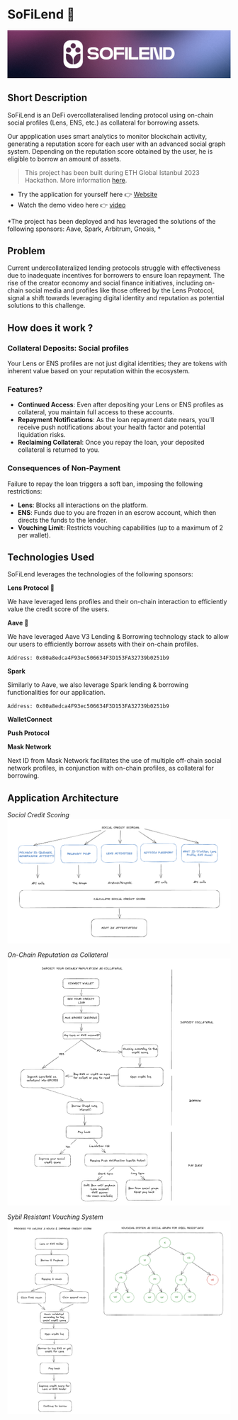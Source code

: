 # SoFiLend 🌱

![Banner](assets/banner.png)

## Short Description

SoFiLend is an DeFi overcollateralised lending protocol using on-chain social profiles (Lens, ENS, etc.) as collateral for borrowing assets.

Our appplication uses smart analytics to monitor blockchain activity, generating a reputation score for each user with an advanced social graph system. Depending on the reputation score obtained by the user, he is eligible to borrow an amount of assets. 

> This project has been built during ETH Global Istanbul 2023 Hackathon. More information [here](https://ethglobal.com/events/istanbul).

- Try the application for yourself here 👉 [Website](https://www.youtube.com/)
- Watch the demo video here 👉 [video](https://www.youtube.com/)

*The project has been deployed and has leveraged the solutions of the following sponsors: Aave, Spark, Arbitrum, Gnosis, *

## Problem

Current undercollateralized lending protocols struggle with effectiveness due to inadequate incentives for borrowers to ensure loan repayment. The rise of the creator economy and social finance initiatives, including on-chain social media and profiles like those offered by the Lens Protocol, signal a shift towards leveraging digital identity and reputation as potential solutions to this challenge.

## How does it work ?

### Collateral Deposits: Social profiles

Your Lens or ENS profiles are not just digital identities; they are tokens with inherent value based on your reputation within the ecosystem. 

### Features?

- **Continued Access**: Even after depositing your Lens or ENS profiles as collateral, you maintain full access to these accounts.
- **Repayment Notifications**: As the loan repayment date nears, you'll receive push notifications about your health factor and potential liquidation risks.
- **Reclaiming Collateral**: Once you repay the loan, your deposited collateral is returned to you.

### Consequences of Non-Payment

Failure to repay the loan triggers a soft ban, imposing the following restrictions:

- **Lens**: Blocks all interactions on the platform.
- **ENS**: Funds due to you are frozen in an escrow account, which then directs the funds to the lender.
- **Vouching Limit**: Restricts vouching capabilities (up to a maximum of 2 per wallet).


## Technologies Used

SoFiLend leverages the technologies of the following sponsors:

**Lens Protocol 🌿**

We have leveraged lens profiles and their on-chain interaction to efficiently value the credit score of the users.

**Aave 👻**

We have leveraged Aave V3 Lending & Borrowing technology stack to allow our users to efficiently borrow assets with their on-chain profiles.

````
Address: 0x80a8edca4F93ec506634F3D153FA32739b0251b9
````

**Spark** 

Similarly to Aave, we also leverage Spark lending & borrowing functionalities for our application.

````
Address: 0x80a8edca4F93ec506634F3D153FA32739b0251b9
````

**WalletConnect**

**Push Protocol**

**Mask Network**

Next ID from Mask Network facilitates the use of multiple off-chain social network profiles, in conjunction with on-chain profiles, as collateral for borrowing.
    
## Application Architecture

*Social Credit Scoring*
![Banner](assets/Architecture_03.png)

*On-Chain Reputation as Collateral*
![Banner](assets/Architecture_04.png)

*Sybil Resistant Vouching System*
![Banner](assets/Architecture_05.png)


